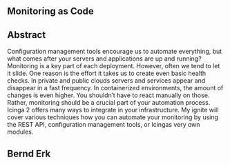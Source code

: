 ## Monitoring as Code


## Abstract

Configuration management tools encourage us to automate everything, but what comes after your servers and applications are up and running? Monitoring is a key part of each deployment. However, often we tend to let it slide. One reason is the effort it takes us to create even basic health checks. In private and public clouds servers and services appear and disappear in a fast frequency. In containerized environments, the amount of changes is even higher. You shouldn’t have to react manually on those. Rather, monitoring should be a crucial part of your automation process. Icinga 2 offers many ways to integrate in your infrastructure. My ignite will cover various techniques how you can automate your monitoring by using the REST API, configuration management tools, or Icingas very own modules. 


## Bernd Erk
